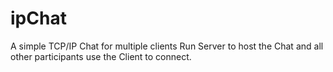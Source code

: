 # ipChat
A simple TCP/IP Chat for multiple clients
Run Server to host the Chat and all other participants use the Client to connect.
